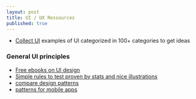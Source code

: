 ```yaml
---
layout: post
title: UI / UX Ressources
published: true
---
```


* [Collect UI](http://collectui.com/challenges/product-tour) examples of UI categorized in 100+ categories to get ideas


### General UI principles

* [Free ebooks on UI design](https://desket.co/collections/ebook)
* [Simple rules to test proven by stats and nice illustrations](http://www.goodui.org/#13)
* [compare design patterns](http://ui-patterns.com/patterns/FatFooter/examples)
* [patterns for mobile apps](http://pttrns.com)
